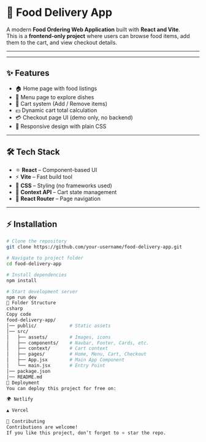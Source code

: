 # 🍔 Food Delivery App

A modern **Food Ordering Web Application** built with **React and Vite**.  
This is a **frontend-only project** where users can browse food items, add them to the cart, and view checkout details.

---

 

---

## ✨ Features

- 🏠 Home page with food listings  
- 🍕 Menu page to explore dishes  
- 🛒 Cart system (Add / Remove items)  
- 💵 Dynamic cart total calculation  
- 💳 Checkout page UI (demo only, no backend)  
- 📱 Responsive design with plain CSS  

---

## 🛠️ Tech Stack

- ⚛️ **React** – Component-based UI  
- ⚡ **Vite** – Fast build tool  
- 🎨 **CSS** – Styling (no frameworks used)  
- 🔄 **Context API** – Cart state management  
- 🧭 **React Router** – Page navigation  

---

## ⚡ Installation

```bash
# Clone the repository
git clone https://github.com/your-username/food-delivery-app.git

# Navigate to project folder
cd food-delivery-app

# Install dependencies
npm install

# Start development server
npm run dev
📂 Folder Structure
csharp
Copy code
food-delivery-app/
│── public/            # Static assets
│── src/
│   ├── assets/        # Images, icons
│   ├── components/    # Navbar, Footer, Cards, etc.
│   ├── context/       # Cart context
│   ├── pages/         # Home, Menu, Cart, Checkout
│   ├── App.jsx        # Main App Component
│   └── main.jsx       # Entry Point
│── package.json
│── README.md
🚀 Deployment
You can deploy this project for free on:

🌍 Netlify

▲ Vercel

🤝 Contributing
Contributions are welcome!
If you like this project, don’t forget to ⭐ star the repo.

